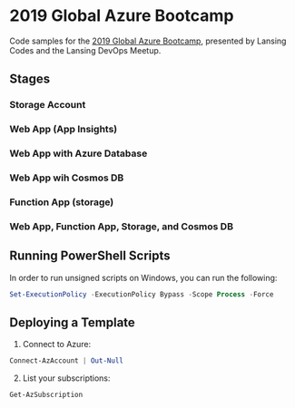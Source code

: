 # 2019 Global Azure Bootcamp

Code samples for the [2019 Global Azure Bootcamp](https://www.digestibledevops.com/devops/2019/03/27/global-azure-bootcamp.html), presented by Lansing Codes and the Lansing DevOps Meetup.

## Stages

### Storage Account

### Web App (App Insights)

### Web App with Azure Database

### Web App wih Cosmos DB

### Function App (storage)

### Web App, Function App, Storage, and Cosmos DB

## Running PowerShell Scripts

In order to run unsigned scripts on Windows, you can run the following:

```powershell
Set-ExecutionPolicy -ExecutionPolicy Bypass -Scope Process -Force
```

## Deploying a Template

1. Connect to Azure:

```powershell
Connect-AzAccount | Out-Null
```

2. List your subscriptions:

```powershell
Get-AzSubscription
```
